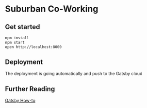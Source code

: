 # Suburban Co-Working

## Get started

```bash
npm install
npm start
open http://localhost:8000
```

## Deployment

The deployment is going automatically and push to the Gatsby cloud

## Further Reading

[Gatsby How-to](https://www.gatsbyjs.com/docs/how-to/)
